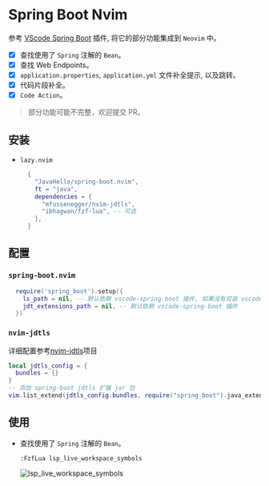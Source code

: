 # Spring Boot Nvim

参考 [VScode Spring Boot](https://marketplace.visualstudio.com/items?itemName=vmware.vscode-spring-boot) 插件, 将它的部分功能集成到 `Neovim` 中。

- [x] 查找使用了 `Spring` 注解的 `Bean`。
- [x] 查找 Web Endpoints。
- [x] `application.properties`, `application.yml` 文件补全提示, 以及跳转。
- [x] 代码片段补全。
- [x] `Code Action`。

> 部分功能可能不完整，欢迎提交 PR。

## 安装

- `lazy.nvim`
  ```lua
    {
      "JavaHello/spring-boot.nvim",
      ft = "java",
      dependencies = {
        "mfussenegger/nvim-jdtls",
        "ibhagwan/fzf-lua", -- 可选
      },
    }
  ```

## 配置

### `spring-boot.nvim`

```lua
  require('spring_boot').setup({
    ls_path = nil, -- 默认依赖 vscode-spring-boot 插件, 如果没有安装 vscode 插件，可以指定路径
    jdt_extensions_path = nil, -- 默认依赖 vscode-spring-boot 插件
  })
```

### `nvim-jdtls`

详细配置参考[nvim-jdtls](https://github.com/mfussenegger/nvim-jdtls)项目

```lua
local jdtls_config = {
  bundles = {}
}
-- 添加 spring-boot jdtls 扩展 jar 包
vim.list_extend(jdtls_config.bundles, require("spring_boot").java_extensions())
```

## 使用

- 查找使用了 `Spring` 注解的 `Bean`。
  ```vim
  :FzfLua lsp_live_workspace_symbols
  ```
  ![lsp_live_workspace_symbols](https://javahello.github.io/dev/nvim-lean/images/spring-boot.png)
